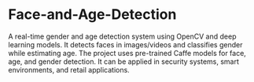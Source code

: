 # Face-and-Age-Detection
A real-time gender and age detection system using OpenCV and deep learning models. It detects faces in images/videos and classifies gender while estimating age. The project uses pre-trained Caffe models for face, age, and gender detection. It can be applied in security systems, smart environments, and retail applications.
